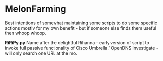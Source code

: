 # MelonFarming

Best intentions of somewhat maintaining some scripts to do some specific actions mostly for my own benefit - but if someone else finds them useful then whoop whoop.


<b>RiRiPy.py</b> Name after the delightful Rihanna - early version of script to invoke full passive functionality of Cisco Umbrella / OpenDNS investigate - will only search one URL at the mo.
